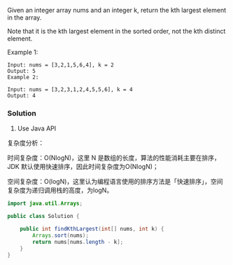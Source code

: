 Given an integer array nums and an integer k, return the kth largest element in the array.

Note that it is the kth largest element in the sorted order, not the kth distinct element.
 

Example 1:

```
Input: nums = [3,2,1,5,6,4], k = 2
Output: 5
Example 2:
```
```
Input: nums = [3,2,3,1,2,4,5,5,6], k = 4
Output: 4
 ```

### Solution

1. Use Java API

复杂度分析：

时间复杂度：O(NlogN)，这里 N 是数组的长度，算法的性能消耗主要在排序，JDK 默认使用快速排序，因此时间复杂度为O(NlogN)；

空间复杂度：O(logN)，这里认为编程语言使用的排序方法是「快速排序」，空间复杂度为递归调用栈的高度，为logN。


```java
import java.util.Arrays;

public class Solution {

    public int findKthLargest(int[] nums, int k) {
        Arrays.sort(nums);
        return nums[nums.length - k];
    }
}

```